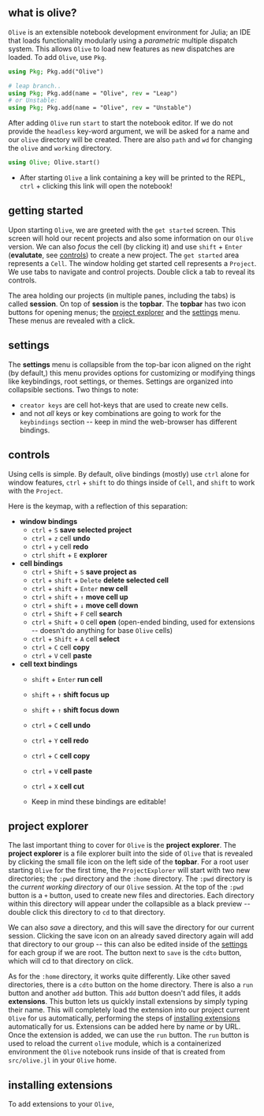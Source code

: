 ## what is olive?
`Olive` is an extensible notebook development environment for Julia; an IDE that loads functionality modularly using a *parametric* multiple dispatch system. This allows `Olive` to load new features as new dispatches are loaded. To add `Olive`, use `Pkg`.
```julia
using Pkg; Pkg.add("Olive")

# leap branch..
using Pkg; Pkg.add(name = "Olive", rev = "Leap")
# or Unstable:
using Pkg; Pkg.add(name = "Olive", rev = "Unstable")
```
After adding `Olive` run `start` to start the notebook editor. If we do not provide the `headless` key-word argument, we will be asked for a name and our `olive` directory will be created. There are also `path` and `wd` for changing the `olive` and `working` directory.
```julia
using Olive; Olive.start()
```
- After starting `Olive` a link containing a key will be printed to the REPL, `ctrl` + clicking this link will open the notebook!
## getting started
Upon starting `Olive`, we are greeted with the `get started` screen. This screen will hold our recent projects and also some information on our `Olive` version. We can also *focus* the cell (by clicking it) and use `shift` + `Enter` (**evalutate**, see [controls](#controls)) to create a new project. The `get started` area represents a `Cell`. The window holding get started cell represents a `Project`. We use tabs to navigate and control projects. Double click a tab to reveal its controls.

The area holding our projects (in multiple panes, including the tabs) is called **session**. On top of **session** is the **topbar**. The **topbar** has two icon buttons for opening menus; the [project explorer](#project-explorer) and the [settings](#settings) menu. These menus are revealed with a click.
## settings
The **settings** menu is collapsible from the top-bar icon aligned on the right (by default,) this menu provides options for customizing or modifying things like keybindings, root settings, or themes. Settings are organized into collapsible sections. Two things to note:
- `creator keys` are cell hot-keys that are used to create new cells.
- and not *all* keys or key combinations are going to work for the `keybindings` section -- keep in mind the web-browser has different bindings.
## controls
Using cells is simple. By default, olive bindings (mostly) use `ctrl` alone for window features, `ctrl` + `shift` to do things inside of `Cell`, and `shift` to work with the `Project`.

Here is the keymap, with a reflection of this separation:
- **window bindings**
  - `ctrl` + `S` **save selected project**
  - `ctrl` + `z` cell **undo**
  - `ctrl` + `y` cell **redo**
  - `ctrl` `shift` + `E` **explorer**
- **cell bindings**
  - `ctrl` + `Shift` + `S` **save project as**
  - `ctrl` + `shift` + `Delete` **delete selected cell**
  - `ctrl` + `shift` + `Enter` **new cell**
  - `ctrl` + `shift` + `↑` **move cell up**
  - `ctrl` + `shift` + `↓` **move cell down**
  - `ctrl` + `Shift` + `F` cell **search** 
  - `ctrl` + `Shift` + `O`  cell **open** (open-ended binding, used for extensions -- doesn't do anything for base `Olive` cells)
  - `ctrl` + `Shift` + `A` cell **select**
  - `ctrl` + `C` cell **copy**
  - `ctrl` + `V` cell **paste**
- **cell text bindings**
  - `shift` + `Enter` **run cell**
  - `shift` + `↑` **shift focus up**
  - `shift` + `↑` **shift focus down**
  - `ctrl` + `C` **cell undo**
  - `ctrl` + `Y` **cell redo**
  - `ctrl` + `C` **cell copy**
  - `ctrl` + `V` **cell paste**
  - `ctrl` + `X` **cell cut**

  - Keep in mind these bindings are editable!
## project explorer
The last important thing to cover for `Olive` is the **project explorer**. The **project explorer** is a file explorer built into the side of `Olive` that is revealed by clicking the small file icon on the left side of the **topbar**. For a root user starting `Olive` for the first time, the `ProjectExplorer` will start with two new directories; the `:pwd` directory and the `:home` directory. The `:pwd` directory is the *current working directory* of our `Olive` session. At the top of the `:pwd` button is a `+` button, used to create new files and directories. Each directory within this directory will appear under the collapsible as a black preview -- double click this directory to `cd` to that directory.

We can also *save* a directory, and this will save the directory for our current session. Clicking the save icon on an already saved directory again will add that directory to our group -- this can also be edited inside of the [settings](#settings) for each group if we are root. The button next to `save` is the `cdto` button, which will cd to that directory on click.

As for the `:home` directory, it works quite differently. Like other saved directories, there is a `cdto` button on the home directory. There is also a `run` button and another `add` button. This `add` button doesn't add files, it adds **extensions**. This button lets us quickly install extensions by simply typing their name. This will completely load the extension into our project current `Olive` for us automatically, performing the steps of [installing extensions](#installing-extensions) automatically for us. Extensions can be added here by name *or* by URL. Once the extension is added, we can use the `run` button. The `run` button is used to reload the current `olive` module, which is a containerized environment the `Olive` notebook runs inside of that is created from `src/olive.jl` in your `Olive` home.
## installing extensions
To add extensions to your `Olive`, 

